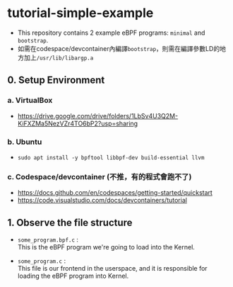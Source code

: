 # tutorial-simple-example

- This repository contains 2 example eBPF programs: `minimal` and `bootstrap`.
- 如需在codespace/devcontainer內編譯`bootstrap`，則需在編譯參數LD的地方加上`/usr/lib/libargp.a`

## 0. Setup Environment
### a. VirtualBox
- https://drive.google.com/drive/folders/1LbSv4U3Q2M-KiFXZMa5NezVZr4TO6bP2?usp=sharing
### b. Ubuntu
- `sudo apt install -y bpftool libbpf-dev build-essential llvm`
### c. Codespace/devcontainer (不推，有的程式會跑不了)
- https://docs.github.com/en/codespaces/getting-started/quickstart
- https://code.visualstudio.com/docs/devcontainers/tutorial

## 1. Observe the file structure
- `some_program.bpf.c` :  
  This is the eBPF program we're going to load into the Kernel.

- `some_program.c` :  
  This file is our frontend in the userspace, and it is responsible for loading the eBPF program into Kernel.
